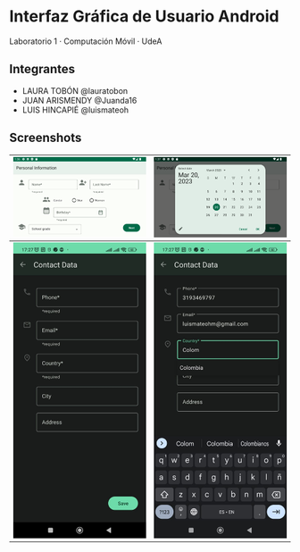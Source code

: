 # Interfaz Gráfica de Usuario Android

Laboratorio 1 · Computación Móvil · UdeA

## Integrantes
- LAURA TOBÓN 		@lauratobon
- JUAN ARISMENDY	@Juanda16
- LUIS HINCAPIÉ		@luismateoh

## Screenshots

| ![personal-data-1](screenshots/personal-activity-1.png) | ![personal-data-2](screenshots/personal-activity-2.png) |
|---------------------------------------------------------|---------------------------------------------------------|
| ![contact-data-1](screenshots/contact-data-1.jpeg)      | ![contact-data-2](screenshots/contact-data-2.jpeg)      |